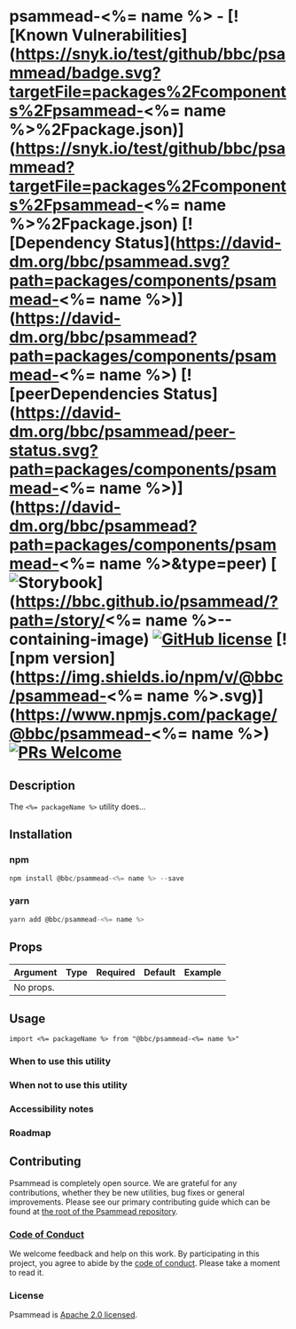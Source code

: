 # psammead-<%= name %> - [![Known Vulnerabilities](https://snyk.io/test/github/bbc/psammead/badge.svg?targetFile=packages%2Fcomponents%2Fpsammead-<%= name %>%2Fpackage.json)](https://snyk.io/test/github/bbc/psammead?targetFile=packages%2Fcomponents%2Fpsammead-<%= name %>%2Fpackage.json) [![Dependency Status](https://david-dm.org/bbc/psammead.svg?path=packages/components/psammead-<%= name %>)](https://david-dm.org/bbc/psammead?path=packages/components/psammead-<%= name %>) [![peerDependencies Status](https://david-dm.org/bbc/psammead/peer-status.svg?path=packages/components/psammead-<%= name %>)](https://david-dm.org/bbc/psammead?path=packages/components/psammead-<%= name %>&type=peer) [![Storybook](https://raw.githubusercontent.com/storybooks/brand/master/badge/badge-storybook.svg?sanitize=true)](https://bbc.github.io/psammead/?path=/story/<%= name %>--containing-image) [![GitHub license](https://img.shields.io/badge/license-Apache%202.0-blue.svg)](https://github.com/bbc/psammead/blob/latest/LICENSE) [![npm version](https://img.shields.io/npm/v/@bbc/psammead-<%= name %>.svg)](https://www.npmjs.com/package/@bbc/psammead-<%= name %>) [![PRs Welcome](https://img.shields.io/badge/PRs-welcome-brightgreen.svg)](https://github.com/bbc/psammead/blob/latest/CONTRIBUTING.md)

## Description

The `<%= packageName %>` utility does...

## Installation

### npm
```jsx
npm install @bbc/psammead-<%= name %> --save
```

### yarn
```jsx
yarn add @bbc/psammead-<%= name %>
```

## Props

| Argument  | Type | Required | Default | Example |
| --------- | ---- | -------- | ------- | ------- |
| No props. |      |          |         |         |

## Usage

<!-- Description of the utility usage -->

```
import <%= packageName %> from "@bbc/psammead-<%= name %>"
```

### When to use this utility

<!-- Description of the where the utility can be used -->

### When not to use this utility

<!-- Description of the where the utility shouldn't can be used -->

### Accessibility notes

<!-- Information about accessibility for this utility -->

### Roadmap

<!-- Known future changes of the utility -->

## Contributing

Psammead is completely open source. We are grateful for any contributions, whether they be new utilities, bug fixes or general improvements. Please see our primary contributing guide which can be found at [the root of the Psammead repository](https://github.com/bbc/psammead/blob/latest/CONTRIBUTING.md).

### [Code of Conduct](https://github.com/bbc/psammead/blob/latest/CODE_OF_CONDUCT.md)

We welcome feedback and help on this work. By participating in this project, you agree to abide by the [code of conduct](https://github.com/bbc/psammead/blob/latest/CODE_OF_CONDUCT.md). Please take a moment to read it.

### License

Psammead is [Apache 2.0 licensed](https://github.com/bbc/psammead/blob/latest/LICENSE).
